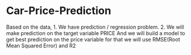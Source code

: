 # Car-Price-Prediction
Based on the data, 1. We have prediction / regression problem.  2. We will make prediction on the target variable PRICE And we will build a model to get best prediction on the price variable for that we will use RMSE(Root Mean Squared Error) and R2
